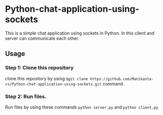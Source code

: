 # Python-chat-application-using-sockets

This is a simple chat application using sockets in Python. In this client and server can communicate each other.

## Usage

### Step 1: Clone this repository
clone this repository by using ```$git clone https://github.com/Manikanta-cs/Python-chat-application-using-sockets.git``` command.
### Step 2: Run files.
Run files by using these commands ```python server.py``` and ```python client.py```
